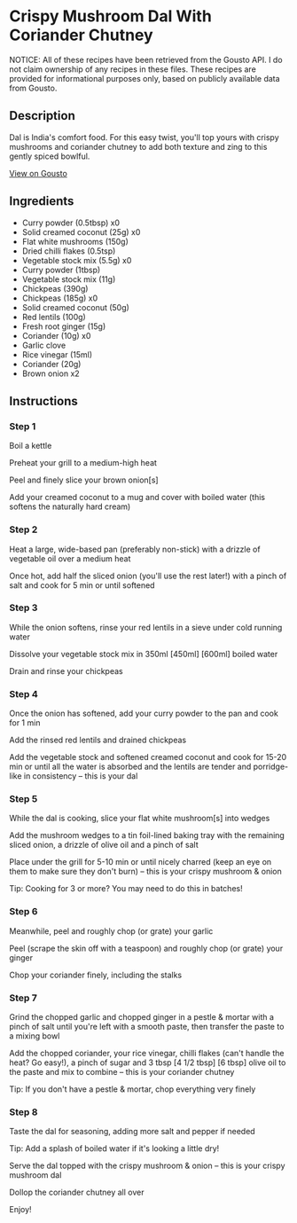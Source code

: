 # Crispy Mushroom Dal With Coriander Chutney

NOTICE: All of these recipes have been retrieved from the Gousto API. I do not claim ownership of any recipes in these files. These recipes are provided for informational purposes only, based on publicly available data from Gousto.

## Description

Dal is India's comfort food. For this easy twist, you'll top yours with crispy mushrooms and coriander chutney to add both texture and zing to this gently spiced bowlful.

[View on Gousto](https://www.gousto.co.uk/recipes/cookbook/crispy-mushroom-dal-with-coriander-chutney)

## Ingredients

- Curry powder (0.5tbsp) x0
- Solid creamed coconut (25g) x0
- Flat white mushrooms (150g)
- Dried chilli flakes (0.5tsp)
- Vegetable stock mix (5.5g) x0
- Curry powder (1tbsp)
- Vegetable stock mix (11g)
- Chickpeas (390g)
- Chickpeas (185g) x0
- Solid creamed coconut (50g)
- Red lentils (100g)
- Fresh root ginger (15g)
- Coriander (10g) x0
- Garlic clove
- Rice vinegar (15ml)
- Coriander (20g)
- Brown onion x2

## Instructions


### Step 1

Boil a kettle

Preheat your grill to a medium-high heat

Peel and finely slice your brown onion[s]

Add your creamed coconut to a mug and cover with boiled water (this softens the naturally hard cream)


### Step 2

Heat a large, wide-based pan (preferably non-stick) with a drizzle of vegetable oil over a medium heat

Once hot, add half the sliced onion (you'll use the rest later!) with a pinch of salt and cook for 5 min or until softened


### Step 3

While the onion softens, rinse your red lentils in a sieve under cold running water

Dissolve your vegetable stock mix in 350ml <span class="text-purple">[450ml]</span> <span class="text-danger">[600ml]</span> boiled water

Drain and rinse your chickpeas


### Step 4

Once the onion has softened, add your curry powder to the pan and cook for 1 min

Add the rinsed red lentils and drained chickpeas

Add the vegetable stock and softened creamed coconut and cook for 15-20 min or until all the water is absorbed and the lentils are tender and porridge-like in consistency – this is your dal


### Step 5

While the dal is cooking, slice your flat white mushroom[s] into wedges

Add the mushroom wedges to a tin foil-lined baking tray with the remaining sliced onion, a drizzle of olive oil and a pinch of salt

Place under the grill for 5-10 min or until nicely charred (keep an eye on them to make sure they don't burn) – this is your crispy mushroom & onion

Tip: Cooking for 3 or more? You may need to do this in batches!


### Step 6

Meanwhile, peel and roughly chop (or grate) your garlic

Peel (scrape the skin off with a teaspoon) and roughly chop (or grate) your ginger

Chop your coriander finely, including the stalks


### Step 7

Grind the chopped garlic and chopped ginger in a pestle & mortar with a pinch of salt until you're left with a smooth paste, then transfer the paste to a mixing bowl

Add the chopped coriander, your rice vinegar, chilli flakes (can't handle the heat? Go easy!), a pinch of sugar and 3 tbsp <span class="text-purple">[4 1/2 tbsp]</span> <span class="text-danger">[6 tbsp]</span> olive oil to the paste and mix to combine – this is your coriander chutney

Tip: If you don't have a pestle & mortar, chop everything very finely

### Step 8

Taste the dal for seasoning, adding more salt and pepper if needed

Tip: Add a splash of boiled water if it's looking a little dry!

Serve the dal topped with the crispy mushroom & onion – this is your crispy mushroom dal

Dollop the coriander chutney all over

Enjoy!

